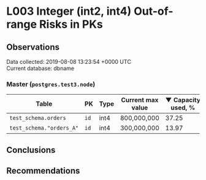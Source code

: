 # L003 Integer (int2, int4) Out-of-range Risks in PKs #

## Observations ##
Data collected: 2019-08-08 13:23:54 +0000 UTC  
Current database: dbname

### Master (`postgres.test3.node`) ###
  

| Table | PK | Type | Current max value | &#9660;&nbsp;Capacity used, % |
|------|----|------|-------------------|-------------------------------|
|`test_schema.orders` | `id` | int4 |800,000,000 | 37.25|
|`test_schema."orders_A"` | `id` | int4 |300,000,000 | 13.97|


## Conclusions ##

## Recommendations ##

